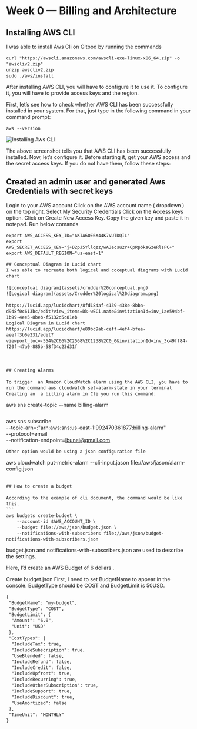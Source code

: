 # Week 0 — Billing and Architecture
## Installing AWS CLI
I was able to install Aws Cli on Gitpod by running the  commands 

```
curl "https://awscli.amazonaws.com/awscli-exe-linux-x86_64.zip" -o "awscliv2.zip"
unzip awscliv2.zip
sudo ./aws/install
```

After installing AWS CLI, you will have to configure it to use it. To configure it, you will have to provide access keys and the region.

First, let’s see how to check whether AWS CLI has been successfully installed in your system. For that, just type in the following command in your command prompt:


```
aws --version
````
![Installing Aws CLI](assets/aws%20version.png)

The above screenshot tells you that AWS CLI has been successfully installed. Now, let’s configure it. Before starting it, get your AWS access and the secret access keys. If you do not have them, follow these steps:

## Created an admin user and generated Aws Credentials with secret keys
Login to your AWS account
Click on the AWS account name ( dropdown ) on the top right.
Select My Security Credentials
Click on the Access keys option.  Click on Create New Access Key.
Copy the given key and paste it in notepad.
Run below comands

```
export AWS_ACCESS_KEY_ID="AKIA6OE6X44K7VUTDQIL"
export AWS_SECRET_ACCESS_KEY="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"
export AWS_DEFAULT_REGION="us-east-1"

```

```
## Conceptual Diagram in Lucid chart
I was able to recreate both logical and coceptual diagrams with Lucid chart

![conceptual diagram](assets/crudder%20conceptual.png)
![Logical diagram](assets/Crudder%20logical%20diagram.png)

https://lucid.app/lucidchart/8fd184af-4139-438e-8bba-d948f0c613bc/edit?view_items=Dk-wECi.nate&invitationId=inv_1ae594bf-1b99-4ee5-8beb-f5132d5c81eb
Logical Diagram in Lucid chart
https://lucid.app/lucidchart/e89bc9ab-ceff-4ef4-bfee-aeeff3b6e231/edit?viewport_loc=-554%2C66%2C2568%2C1238%2C0_0&invitationId=inv_3c49ff84-f20f-47a0-885b-58f34c23d31f



## Creating Alarms

To trigger  an Amazon CloudWatch alarm using the AWS CLI, you have to run the command aws cloudwatch set-alarm-state in your terminal
Creating an  a billing alarm in Cli you run this command.
```
aws sns create-topic --name billing-alarm
```

```
aws sns subscribe \
    --topic-arn=:"arn:aws:sns:us-east-1:992470361877:billing-alarm" \
    --protocol=email \
    --notification-endpoint=lbunei@gmail.com

```
Other option would be using a json configuration file
```
aws cloudwatch put-metric-alarm --cli-input.jason file://aws/jason/alarm-config.json

````

## How to create a budget

According to the example of cli document, the command would be like this.
```
aws budgets create-budget \
    --account-id $AWS_ACCOUNT_ID \
    --budget file://aws/json/budget.json \
    --notifications-with-subscribers file://aws/json/budget-notifications-with-subscribers.json 

````

budget.json and notifications-with-subscribers.json are used to describe the settings.

Here, I’d create an AWS Budget of 6 dollars .

Create budget.json
First, I need to set BudgetName to appear in the console. BudgetType should be COST and BudgetLimit is 50USD.
```
{
 "BudgetName": "my-budget",
 "BudgetType": "COST",
 "BudgetLimit": {
  "Amount": "6.0",
  "Unit": "USD"
 },
 "CostTypes": {
  "IncludeTax": true,
  "IncludeSubscription": true,
  "UseBlended": false,
  "IncludeRefund": false,
  "IncludeCredit": false,
  "IncludeUpfront": true,
  "IncludeRecurring": true,
  "IncludeOtherSubscription": true,
  "IncludeSupport": true,
  "IncludeDiscount": true,
  "UseAmortized": false
 },
 "TimeUnit": "MONTHLY"
}

 ```

